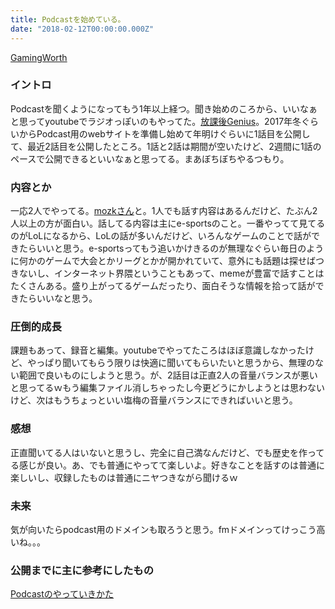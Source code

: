 ```yaml
---
title: Podcastを始めている。
date: "2018-02-12T00:00:00.000Z"
---
```


[GamingWorth](https://gamingworth.net/)

### イントロ

Podcastを聞くようになってもう1年以上経つ。聞き始めのころから、いいなぁと思ってyoutubeでラジオっぽいのもやってた。[放課後Genius](https://www.youtube.com/playlist?list=PLHrUNhL_vjSN_7ulSDT8NJQ7G7x_5wDNu)。2017年冬ぐらいからPodcast用のwebサイトを準備し始めて年明けぐらいに1話目を公開して、最近2話目を公開したところ。1話と2話は期間が空いたけど、2週間に1話のペースで公開できるといいなぁと思ってる。まあぼちぼちやるつもり。

### 内容とか

一応2人でやってる。[mozkさん](https://twitter.com/hukuzoumoguro)と。1人でも話す内容はあるんだけど、たぶん2人以上の方が面白い。話してる内容は主にe-sportsのこと。一番やってて見てるのがLoLになるから、LoLの話が多いんだけど、いろんなゲームのことで話ができたらいいと思う。e-sportsってもう追いかけきるのが無理なぐらい毎日のように何かのゲームで大会とかリーグとかが開かれていて、意外にも話題は探せばつきないし、インターネット界隈ということもあって、memeが豊富で話すことはたくさんある。盛り上がってるゲームだったり、面白そうな情報を拾って話ができたらいいなと思う。

### 圧倒的成長

課題もあって、録音と編集。youtubeでやってたころはほぼ意識しなかったけど、やっぱり聞いてもらう限りは快適に聞いてもらいたいと思うから、無理のない範囲で良いものにしようと思う。が、2話目は正直2人の音量バランスが悪いと思ってるｗもう編集ファイル消しちゃったし今更どうにかしようとは思わないけど、次はもうちょっといい塩梅の音量バランスにできればいいと思う。

### 感想

正直聞いてる人はいないと思うし、完全に自己満なんだけど、でも歴史を作ってる感じが良い。あ、でも普通にやってて楽しいよ。好きなことを話すのは普通に楽しいし、収録したものは普通にニヤつきながら聞けるｗ

### 未来

気が向いたらpodcast用のドメインも取ろうと思う。fmドメインってけっこう高いね。。。

### 公開までに主に参考にしたもの

[Podcastのやっていきかた](http://r7kamura.hatenablog.com/entry/2016/10/31/115822)